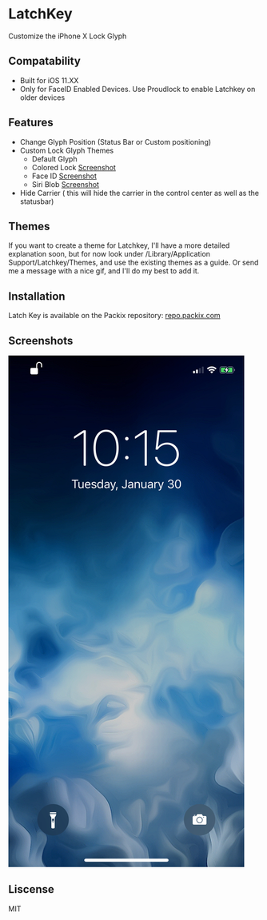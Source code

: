 # LatchKey

Customize the iPhone X Lock Glyph

## Compatability
 - Built for iOS 11.XX   
 - Only for FaceID Enabled Devices. Use Proudlock to enable Latchkey on older devices

## Features
 - Change Glyph Position (Status Bar or Custom positioning)
 - Custom Lock Glyph Themes
   -  Default Glyph
   - Colored Lock [Screenshot](https://imgur.com/a/tQZmf)
   - Face ID [Screenshot](https://imgur.com/a/6fe3f)
   - Siri Blob [Screenshot](https://imgur.com/a/BGvHJ)
 - Hide Carrier ( this will hide the carrier in the control center as well as the statusbar)


## Themes
If you want to create a theme for Latchkey, I'll have a more detailed explanation soon,
but for now look under /Library/Application Support/Latchkey/Themes, and use the existing themes as a guide.
Or send me a message with a nice gif, and I'll do my best to add it.

## Installation 
Latch Key is available on the Packix repository: [repo.packix.com](http://www.repo.packix.com)

## Screenshots
![Screen1](screenshots/img1.jpeg?raw=true "Screenshot 1")

## Liscense
MIT
 
